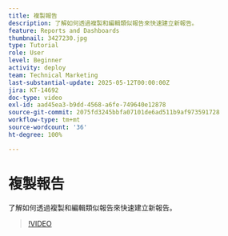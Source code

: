 ```yaml
---
title: 複製報告
description: 了解如何透過複製和編輯類似報告來快速建立新報告。
feature: Reports and Dashboards
thumbnail: 3427230.jpg
type: Tutorial
role: User
level: Beginner
activity: deploy
team: Technical Marketing
last-substantial-update: 2025-05-12T00:00:00Z
jira: KT-14692
doc-type: video
exl-id: aad45ea3-b9dd-4568-a6fe-749640e12878
source-git-commit: 2075fd3245bbfa07101de6ad511b9af973591728
workflow-type: tm+mt
source-wordcount: '36'
ht-degree: 100%

---
```


# 複製報告

了解如何透過複製和編輯類似報告來快速建立新報告。

>[!VIDEO](https://video.tv.adobe.com/v/3437056/?quality=12&learn=on&enablevpops&captions=chi_hant)
